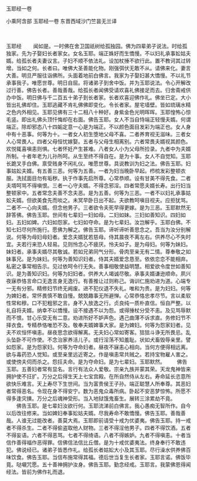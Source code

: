 玉耶经一卷


小乘阿含部
玉耶经一卷
东晋西域沙门竺昙无兰译


　　

玉耶经
　　闻如是。一时佛在舍卫国祇树给孤独园。佛为四辈弟子说法。时给孤独家。先为子娶妇长者家女。女名玉耶。端正姝好而生憍慢。不以妇礼承事妐姑夫婿。给孤长者夫妻议言。子妇不顺不依法礼。设加杖捶不欲行此。置不教诃其过转增。当如之何。长者曰。唯佛大圣善能化物。刚强弭伏无敢不从。请佛来化。妻言大善。明旦严服往诣佛所。头面着地前白佛言。我家为子娶妇甚大憍慢。不以礼节承事我子。唯愿世尊。明日自屈。将诸弟子到舍中饭。并为玉耶说法。令心开解改过行善。佛告长者。善哉善哉。给孤长者闻佛受请欢喜礼佛接足而去。归舍斋戒供办中饭。明日佛与千二百五十弟子到长者家。长者欢喜迎佛作礼。佛坐已定。大小皆出礼佛却住。玉耶逃藏不肯礼佛佛即变化。令长者家。屋宅墙壁。皆如琉璃水精之色内外相见。玉耶见佛有三十二相八十种好。身紫金色光明晖晖。玉耶惶怖心惊毛竖。即出礼佛头顶忏悔却在右面。佛告玉耶。女人不当自恃端正轻慢夫婿。何谓端正。除却邪态八十四姤定意一心是为端正。不以颜色面目发彩为端正也。女人身中有十恶事。何等为十。一者女人初生堕地父母不喜。二者养育视无滋味。三者女人心常畏人。四者父母恒忧嫁娶。五者与父母生相离别。六者常畏夫婿视其颜色。欢悦辄喜嗔恚则惧。七者怀妊产生甚难。八者女人小为父母所捡录。九者中为夫婿所制。十者年老为儿孙所呵。从生至终不得自在。是为十事。女人不自觉知。玉耶长跪叉手白佛。禀受贱身不闲礼仪。唯愿世尊。具说教训为妇之法。佛告玉耶。妇事姑妐夫婿。有五善三恶。何等为五善。一者为妇当晚卧早起。栉梳发彩整顿衣服。洗拭面目勿有垢秽。执于作事先启所尊。心常恭顺。设有甘美不得先食。二者夫壻呵骂不得嗔恨。三者一心守夫婿。不得念邪淫。四者常愿夫婿长寿。出行妇当整顿家中。五者常念夫善不念夫恶。是为五善。何等为三恶。一者不以妇礼承事姑妐夫婿。但欲美食先而啖之。未冥早卧日出不起。夫欲教呵嗔目视夫。应拒犹骂。二者不一心向夫婿。但念他男子。三者欲令夫死早得更嫁。是为三恶。玉耶默然无辞答佛。佛告玉耶。世间有七辈妇一妇如母。二妇如妹。三妇如善知识。四妇如妇。五妇如婢。六妇如怨家。七妇如夺命。是为七辈妇。汝岂解乎。玉耶白佛。不知七妇尽何所施行。愿佛为解之。佛告玉耶。谛听谛听善思念之。吾当为汝分别解说。何等为母妇母妇者。爱念夫婿犹若慈母。侍其晨夜不离左右。供养尽心不失时宜。夫若行来恐人轻易。见则怜念心不疲厌。怜夫如子。是为母妇。何等为妹妇。妹妇者。承事夫婿尽其敬诚。若如兄弟同气分形。骨肉至亲无有二情。尊奉敬之如妹事兄。是为妹妇。何等为善知识妇者。侍其夫婿爱念恳至。依依恋恋不能相弃。私密之事常相告示。见过依呵令行无失。善事相敬使益明慧。相爱欲令度世如善知识。是为善知识妇。何等为妇妇者。供养大人竭诚尽敬。承事夫婿谦逊顺命。夙兴夜寐恭恪言命口无逸言身无逸行。有善推让过则称己。诲训仁施劝进为道。心端专一无有分邪。精修妇节终无阙废。进不犯仪退不失礼。唯和为贵。是为妇妇。何等为婢妇者。常怀畏慎不敢自慢。兢兢趣事无所避惮。心常恭恪忠孝尽节。言以柔软性常和穆。口不犯粗邪之言。身不入放逸之行。贞良纯一质朴直信。恒自严整。以礼自将夫婿。纳幸不以憍慢。设不接遇不以为怨。或得捶杖分受不恚。及见骂辱默而不恨。甘心乐受无有二意。劝进所好不妒声色。遇己曲薄不诉求直。务修妇节不择衣食。专精恭恪唯恐不及。敬奉夫婿婢事大家。是为婢妇。何等为怨家妇者。见夫不欢恒怀嗔恚。昼夜思念欲得解离。无夫妇心常如寄客。狺狺斗诤无所畏忌。乱头坠卧不可作使。不念治家养活儿子。或行淫荡不知羞耻。状如犬畜毁辱亲里。譬如怨家。是为怨家妇。何等为夺命妇者。昼夜不寐恚心相向。当何方便得相远离。欲与毒药恐人觉知。或至亲里远近寄之。作是嗔恚常共贼之。若持宝物雇人害之。或使傍夫伺而杀之。怨抂夫命。是为夺命妇。是为七辈妇。玉耶默然。
　　佛告玉耶。五善妇者常有显名。言行有法众人爱敬。宗亲九族并蒙其荣。天龙鬼神皆来拥护使不抂扩。万分之后得生天上七宝宫殿。在所自然侍从左右。寿命延长恣意所欲快乐难言。天上寿尽下生世间。当为富贵侯王子孙。端正聪慧人所奉尊。其恶妇者常得恶名。令现在身不得安宁。数为恶鬼众毒所病。卧起不安恶梦惊怖。所愿不得多逢灾撗。万分之后魂神受形。当入地狱饿鬼畜生。展转三涂累劫不竟。
　　佛告玉耶。是七辈妇汝欲行何。玉耶流涕前白佛言。我心愚痴无智所作。自今以后改往修来。当如婢妇奉事妐姑夫婿。尽我寿命不敢憍慢。佛告玉耶。善哉善哉。人谁无过能改者。善莫大焉。玉耶即前请受十戒为优婆夷。佛告玉耶。持一戒者不得杀生。二者不得偷盗取他人财物。三者不得淫他男子。四者不得饮酒。五者不得妄语。六者不得恶骂。七者不得绮语。八者不得嫉妒。九者不得嗔恚。十者当信作善得福作恶得罪。信佛信法信比丘僧。是为十戒优婆夷法。终身奉行不敢违犯。佛说经已。诸弟子皆悉作礼。给孤长者姑妐大小及其玉耶。尽行澡水供养佛百味饮食。佛告玉耶。当信布施常得其福。德后世当复生长者家。玉耶言诺。佛饭毕竟。哒嚫咒愿。五十善神拥护汝身。佛告玉耶。勤念经戒。玉耶言。我蒙佛恩得闻经法。皆前为佛作礼而退。

